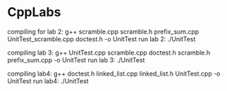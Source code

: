 # CppLabs


compiling for lab 2: g++ scramble.cpp scramble.h prefix_sum.cpp UnitTest_scramble.cpp doctest.h -o UnitTest
run lab 2: ./UnitTest

compiling lab 3: g++ UnitTest.cpp scramble.cpp doctest.h scramble.h prefix_sum.cpp -o UnitTest
run lab 3: ./UnitTest

compiling lab4: g++ doctest.h linked_list.cpp linked_list.h UnitTest.cpp -o UnitTest
run lab4: ./UnitTest